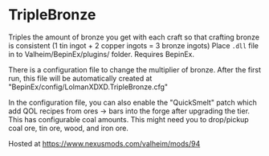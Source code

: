 # TripleBronze
Triples the amount of bronze you get with each craft so that crafting bronze is consistent (1 tin ingot + 2 copper ingots = 3 bronze ingots)
Place `.dll` file in to Valheim/BepinEx/plugins/ folder.
Requires BepinEx.

There is a configuration file to change the multiplier of bronze. After the first run, this file will be automatically created at "BepinEx/config/LolmanXDXD.TripleBronze.cfg"

In the configuration file, you can also enable the "QuickSmelt" patch which add QOL recipes from ores -> bars into the forge after upgrading the tier. This has configurable coal amounts. This might need you to drop/pickup coal ore, tin ore, wood, and iron ore.

Hosted at <https://www.nexusmods.com/valheim/mods/94>